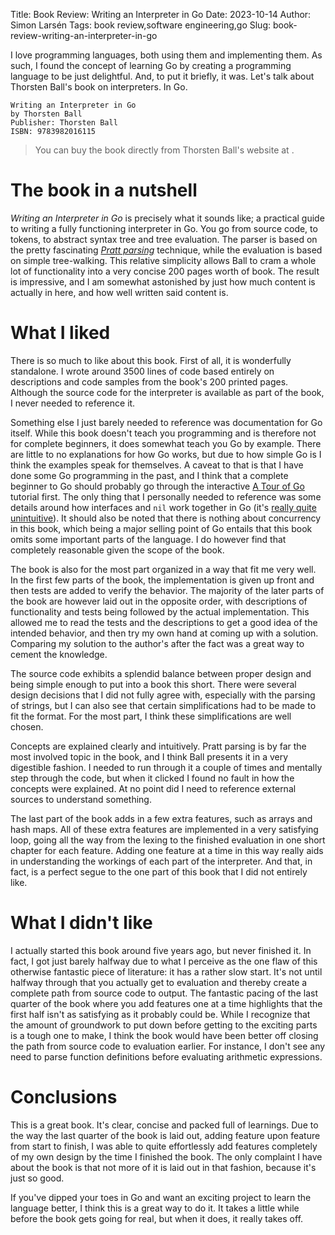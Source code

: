 Title: Book Review: Writing an Interpreter in Go
Date: 2023-10-14
Author: Simon Larsén
Tags: book review,software engineering,go
Slug: book-review-writing-an-interpreter-in-go

I love programming languages, both using them and implementing them. As such, I
found the concept of learning Go by creating a programming language to be just
delightful. And, to put it briefly, it was. Let's talk about Thorsten Ball's
book on interpreters. In Go.

```
Writing an Interpreter in Go
by Thorsten Ball
Publisher: Thorsten Ball
ISBN: 9783982016115
```

> You can buy the book directly from Thorsten Ball's website at
> [](https://interpreterbook.com/).

# The book in a nutshell
_Writing an Interpreter in Go_ is precisely what it sounds like; a practical
guide to writing a fully functioning interpreter in Go. You go from source
code, to tokens, to abstract syntax tree and tree evaluation. The parser
is based on the pretty fascinating
[_Pratt parsing_](https://en.wikipedia.org/wiki/Operator-precedence_parser#Pratt_parsing)
technique, while the evaluation is based on simple tree-walking. This relative
simplicity allows Ball to cram a whole lot of functionality into a very concise
200 pages worth of book. The result is impressive, and I am somewhat astonished
by just how much content is actually in here, and how well written said content
is.

# What I liked
There is so much to like about this book. First of all, it is wonderfully
standalone. I wrote around 3500 lines of code based entirely on descriptions
and code samples from the book's 200 printed pages. Although the source code
for the interpreter is available as part of the book, I never needed to
reference it.

Something else I just barely needed to reference was documentation for Go
itself. While this book doesn't teach you programming and is therefore not for
complete beginners, it does somewhat teach you Go by example. There are little
to no explanations for how Go works, but due to how simple Go is I think the
examples speak for themselves. A caveat to that is that I have done some Go
programming in the past, and I think that a complete beginner to Go should
probably go through the interactive [A Tour of Go](https://go.dev/tour/)
tutorial first. The only thing that I personally needed to reference was some
details around how interfaces and `nil` work together in Go (it's [really quite
unintuitive](https://go.dev/doc/faq#nil_error)). It should also be noted that
there is nothing about concurrency in this book, which being a major selling
point of Go entails that this book omits some important parts of the language.
I do however find that completely reasonable given the scope of the book.

The book is also for the most part organized in a way that fit me very well.
In the first few parts of the book, the implementation is given up front and
then tests are added to verify the behavior. The majority of the later parts of
the book are however laid out in the opposite order, with descriptions of
functionality and tests being followed by the actual implementation. This
allowed me to read the tests and the descriptions to get a good idea of the
intended behavior, and then try my own hand at coming up with a solution.
Comparing my solution to the author's after the fact was a great way to cement
the knowledge.

The source code exhibits a splendid balance between proper design and being
simple enough to put into a book this short. There were several design decisions
that I did not fully agree with, especially with the parsing of strings, but I
can also see that certain simplifications had to be made to fit the format. For
the most part, I think these simplifications are well chosen.

Concepts are explained clearly and intuitively. Pratt parsing is by far the most
involved topic in the book, and I think Ball presents it in a very digestible
fashion. I needed to run through it a couple of times and mentally step through
the code, but when it clicked I found no fault in how the concepts were
explained. At no point did I need to reference external sources to understand
something.

The last part of the book adds in a few extra features, such as arrays and hash
maps. All of these extra features are implemented in a very satisfying loop,
going all the way from the lexing to the finished evaluation in one short
chapter for each feature. Adding one feature at a time in this way really aids
in understanding the workings of each part of the interpreter. And that, in
fact, is a perfect segue to the one part of this book that I did not entirely
like.

# What I didn't like
I actually started this book around five years ago, but never finished it. In
fact, I got just barely halfway due to what I perceive as the one flaw of this
otherwise fantastic piece of literature: it has a rather slow start. It's not
until halfway through that you actually get to evaluation and thereby create a
complete path from source code to output. The fantastic pacing of the last
quarter of the book where you add features one at a time highlights that the
first half isn't as satisfying as it probably could be. While I recognize that
the amount of groundwork to put down before getting to the exciting parts is a
tough one to make, I think the book would have been better off closing the path
from source code to evaluation earlier. For instance, I don't see any need to
parse function definitions before evaluating arithmetic expressions.

# Conclusions
This is a great book. It's clear, concise and packed full of learnings. Due to
the way the last quarter of the book is laid out, adding feature upon feature
from start to finish, I was able to quite effortlessly add features completely
of my own design by the time I finished the book. The only complaint I have
about the book is that not more of it is laid out in that fashion, because it's
just so good.

If you've dipped your toes in Go and want an exciting project to learn the
language better, I think this is a great way to do it. It takes a little while
before the book gets going for real, but when it does, it really takes off.

